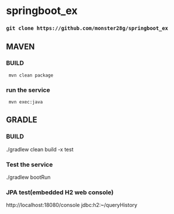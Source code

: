 # springboot_ex

### `git clone https://github.com/monster28g/springboot_ex`

## MAVEN
### BUILD
` mvn clean package`

### run the service
` mvn exec:java`

## GRADLE
### BUILD
./gradlew clean build -x test

### Test the service
./gradlew bootRun

### JPA test(embedded H2 web console) 
http://localhost:18080/console
jdbc:h2:~/queryHistory